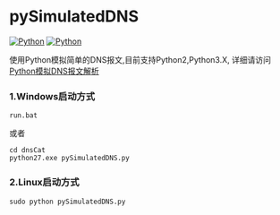 # pySimulatedDNS

[![Python](https://img.shields.io/badge/Python-2.7-green.svg)](#)
[![Python](https://img.shields.io/badge/Python-3.X-green.svg)](#)


使用Python模拟简单的DNS报文,目前支持Python2,Python3.X,
详细请访问[Python模拟DNS报文解析](https://iliangqunru.bitcron.com/post/2017/pythonmo-ni-dnsbao-wen-jie-xi)

### 1.Windows启动方式
```
run.bat
```
或者
```
cd dnsCat
python27.exe pySimulatedDNS.py
```

### 2.Linux启动方式
```
sudo python pySimulatedDNS.py
```
